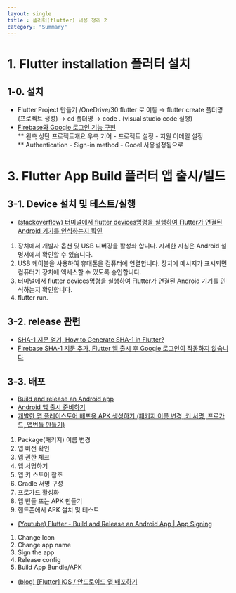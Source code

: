 ```yaml
---
layout: single
title : 플러터(flutter) 내용 정리 2
category: "Summary"
---
```


# 1. Flutter installation 플러터 설치

## 1-0. 설치
* Flutter Project 만들기
/OneDrive/30.flutter 로 이동 → flutter create 폴더명 (프로젝트 생성) → cd 폴더명 → code .  (visual studio code 실행)  
* [Firebase와 Google 로그인 기능 구현](https://newstory-of-dev.tistory.com/entry/Flutter-InstagramClon8-FirebaseAndGoogleLogin1)  
** 왼측 상단 프로젝트개요 우측 기어 - 프로젝트 설정 - 지원 이메일 설정  
** Authentication - Sign-in method - Gooel 사용설정됨으로  


# 3. Flutter App Build 플러터 앱 출시/빌드

## 3-1. Device 설치 및 테스트/실행
* [(stackoverflow) 터미널에서 flutter devices명령을 실행하여 Flutter가 연결된 Android 기기를 인식하는지 확인](https://stackoverflow.com/questions/49045393/message-flutter-run-no-connected-devices/49055266#49055266)  
1. 장치에서 개발자 옵션 및 USB 디버깅을 활성화 합니다. 자세한 지침은 Android 설명서에서 확인할 수 있습니다.
2. USB 케이블을 사용하여 휴대폰을 컴퓨터에 연결합니다. 장치에 메시지가 표시되면 컴퓨터가 장치에 액세스할 수 있도록 승인합니다.
3. 터미널에서 flutter devices명령을 실행하여 Flutter가 연결된 Android 기기를 인식하는지 확인합니다.
4. flutter run.

## 3-2. release 관련
* [SHA-1 지문 얻기, How to Generate SHA-1 in Flutter?](https://flutteragency.com/how-to-generate-sha-1-in-flutter/)  
* [Firebase SHA-1 지문 추가, Flutter 앱 출시 후 Google 로그인이 작동하지 않습니다](https://stackoverflow.com/questions/53263246/google-sign-in-doesnt-work-after-release-of-flutter-app?noredirect=1&lq=1)  


## 3-3. 배포
* [Build and release an Android app](https://docs.flutter.dev/deployment/android)  
* [Android 앱 출시 준비하기](https://flutter-ko.dev/docs/deployment/android)  
* [개발한 앱 플레이스토어 배포용 APK 생성하기 (패키지 이름 변경, 키 서명, 프로가드, 앱번들 만들기)](https://blog.naver.com/kroa/222253984056)  

1. Package(패키지) 이름 변경
2. 앱 버전 확인
3. 앱 권한 체크
4. 앱 서명하기 
5. 앱 키 스토어 참조
6. Gradle 서명 구성
7. 프로가드 활성화
8. 앱 번들 또는 APK 만들기
9. 핸드폰에서 APK 설치 및 테스트


* [(Youtube) Flutter - Build and Release an Android App | App Signing](https://youtu.be/g1fByAsqQRk)  

1. Change Icon
2. Change app name
3. Sign the app
4. Release config
5. Build App Bundle/APK


* [(blog) [Flutter] iOS / 안드로이드 앱 배포하기](https://eunjin3786.tistory.com/295)  

